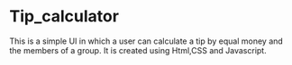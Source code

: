 # Tip_calculator
This is a simple UI in which a user can calculate a tip by equal money and the members of a group. It is created using Html,CSS and Javascript.

